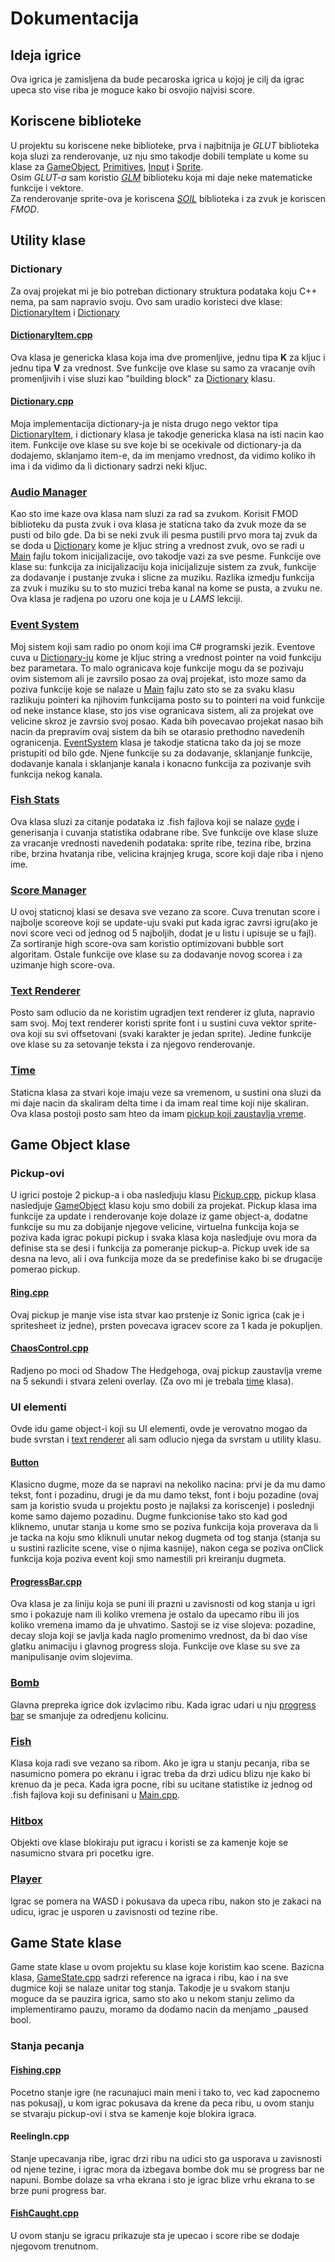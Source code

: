<h1>Dokumentacija</h1>
<h2>Ideja igrice</h2>
Ova igrica je zamisljena da bude pecaroska igrica u kojoj je cilj da igrac upeca sto vise riba je moguce kako bi osvojio najvisi score.
<h2>Koriscene biblioteke</h2>
U projektu su koriscene neke biblioteke, prva i najbitnija je <i>GLUT</i> biblioteka koja sluzi za renderovanje, uz nju smo takodje dobili template u kome su klase za <a href="GameTamplate/GameObject.h">GameObject</a>, <a href="GameTamplate/Primitives.h">Primitives</a>,  
<a href="GameTamplate/Input.h">Input</a> i <a href="GameTamplate/Sprite.h">Sprite</a>.<br>
Osim <i>GLUT-a</i> sam koristio <i><a href="https://github.com/g-truc/glm">GLM</a></i> biblioteku koja mi daje neke matematicke funkcije i vektore.<br>
Za renderovanje sprite-ova je koriscena <i><a href="https://github.com/SpartanJ/SOIL2">SOIL</a></i> biblioteka i za zvuk je koriscen <i>FMOD</i>.
<h2>Utility klase</h2>
<h3>Dictionary</h3>
Za ovaj projekat mi je bio potreban dictionary struktura podataka koju C++ nema, pa sam napravio svoju. Ovo sam uradio koristeci dve klase: <a href="GameTamplate/DictionaryItem.cpp">DictionaryItem</a> i <a href="GameTamplate/Dictionary.cpp">Dictionary</a>
<h4><a href="GameTamplate/DictionaryItem.cpp">DictionaryItem.cpp</a></h4>
Ova klasa je genericka klasa koja ima dve promenljive, jednu tipa <b>K</b> za kljuc i jednu tipa <b>V</b> za vrednost. Sve funkcije ove klase su samo za vracanje ovih promenljivih i vise sluzi kao "building block" za <a href="GameTamplate/Dictionary.cpp">Dictionary</a> klasu.
<h4><a href="GameTamplate/Dictionary.cpp">Dictionary.cpp</a></h4>
Moja implementacija dictionary-ja je nista drugo nego vektor tipa <a href="DictionaryItem.cpp">DictionaryItem</a>, i dictionary klasa je takodje genericka klasa na isti nacin kao item. Funkcije ove klase su sve koje bi se ocekivale od dictionary-ja da dodajemo, sklanjamo item-e, da im menjamo vrednost, da vidimo koliko ih ima i da vidimo da li dictionary sadrzi neki kljuc.
<h3><a href="GameTamplate/AudioManager.cpp">Audio Manager</a></h3>
Kao sto ime kaze ova klasa nam sluzi za rad sa zvukom. Korisit FMOD biblioteku da pusta zvuk i ova klasa je staticna tako da zvuk moze da se pusti od bilo gde. Da bi se neki zvuk ili pesma pustili prvo mora taj zvuk da se doda u <a href="GameTamplate/Dictionary.cpp">Dictionary</a> kome je kljuc string a vrednost zvuk, ovo se radi u <a href="GameTamplate/Main.cpp">Main</a> fajlu tokom inicijalizacije, ovo takodje vazi za sve pesme. Funkcije ove klase su: funkcija za inicijalizaciju koja inicijalizuje sistem za zvuk, funkcije za dodavanje i pustanje zvuka i slicne za muziku. Razlika izmedju funkcija za zvuk i muziku su to sto muzici treba kanal na kome se pusta, a zvuku ne. Ova klasa je radjena po uzoru one koja je u <i>LAMS</i> lekciji.
<h3><a href="GameTamplate/EventSystem.cpp">Event System</a></h3>
Moj sistem koji sam radio po onom koji ima C# programski jezik. Eventove cuva u <a href="GameTamplate/Dictionary.cpp">Dictionary-ju</a> kome je kljuc string a vrednost pointer na void funkciju bez parametara. To malo ogranicava koje funkcije mogu da se pozivaju ovim sistemom ali je zavrsilo posao za ovaj projekat, isto moze samo da poziva funkcije koje se nalaze u <a href="GameTamplate/Main.cpp">Main</a> fajlu zato sto se za svaku klasu razlikuju pointeri ka njihovim funkcijama posto su to pointeri na void funkcije od neke instance klase, sto jos vise ogranicava sistem, ali za projekat ove velicine skroz je zavrsio svoj posao. Kada bih povecavao projekat nasao bih nacin da prepravim ovaj sistem da bih se otarasio prethodno navedenih ogranicenja. <a href="GameTamplate/EventSystem.cpp">EventSystem</a> klasa je takodje staticna tako da joj se moze pristupiti od bilo gde. Njene funkcije su za dodavanje, sklanjanje funkcije, dodavanje kanala i sklanjanje kanala i konacno funkcija za pozivanje svih funkcija nekog kanala.
<h3><a href="GameTamplate/FishStats.cpp">Fish Stats</a></h3>
Ova klasa sluzi za citanje podataka iz .fish fajlova koji se nalaze <a href="GameTamplate/FishStats">ovde</a> i generisanja i cuvanja statistika odabrane ribe. Sve funkcije ove klase sluze za vracanje vrednosti navedenih podataka: sprite ribe, tezina ribe, brzina ribe, brzina hvatanja ribe, velicina krajnjeg kruga, score koji daje riba i njeno ime.
<h3><a href="GameTamplate/ScoreManager.cpp">Score Manager</a></h3>
U ovoj staticnoj klasi se desava sve vezano za score. Cuva trenutan score i najbolje scoreove koji se update-uju svaki put kada igrac zavrsi igru(ako je novi score veci od jednog od 5 najboljih, dodat je u listu i upisuje se u fajl). Za sortiranje high score-ova sam koristio optimizovani bubble sort algoritam. Ostale funkcije ove klase su za dodavanje novog scorea i za uzimanje high score-ova.
<h3><a href="GameTamplate/TextRenderer.cpp">Text Renderer</a></h3>
Posto sam odlucio da ne koristim ugradjen text renderer iz gluta, napravio sam svoj. Moj text renderer koristi sprite font i u sustini cuva vektor sprite-ova koji su svi offsetovani (svaki karakter je jedan sprite). Jedine funkcije ove klase su za setovanje teksta i za njegovo renderovanje.
<h3><a href="GameTamplate/Time.cpp">Time</a></h3>
Staticna klasa za stvari koje imaju veze sa vremenom, u sustini ona sluzi da mi daje nacin da skaliram delta time i da imam real time koji nije skaliran. Ova klasa postoji posto sam hteo da imam <a href="GameTamplate/ChaosControl.cpp">pickup koji zaustavlja vreme</a>.
<h2>Game Object klase</h2>
<h3>Pickup-ovi</h3>
U igrici postoje 2 pickup-a i oba nasledjuju klasu <a href="GameTamplate/Pickup.cpp">Pickup.cpp</a>, pickup klasa nasledjuje <a href="GameTamplate/GameObject.h">GameObject</a> klasu koju smo dobili za projekat. Pickup klasa ima funkcije za update i renderovanje koje dolaze iz game object-a, dodatne funkcije su mu za dobijanje njegove velicine, virtuelna funkcija koja se poziva kada igrac pokupi pickup i svaka klasa koja nasledjuje ovu mora da definise sta se desi i funkcija za pomeranje pickup-a. Pickup uvek ide sa desna na levo, ali i ova funkcija moze da se predefinise kako bi se drugacije pomerao pickup.
<h4><a href="GameTamplate/Ring.cpp">Ring.cpp</a></h4>
Ovaj pickup je manje vise ista stvar kao prstenje iz Sonic igrica (cak je i spritesheet iz jedne), prsten povecava igracev score za 1 kada je pokupljen.
<h4><a href="GameTamplate/ChaosControl.cpp">ChaosControl.cpp</a></h4>
Radjeno po moci od Shadow The Hedgehoga, ovaj pickup zaustavlja vreme na 5 sekundi i stvara zeleni overlay. (Za ovo mi je trebala <a href="GameTamplate/Time.cpp">time</a> klasa).
<h3>UI elementi</h3>
Ovde idu game object-i koji su UI elementi, ovde je verovatno mogao da bude svrstan i <a href="GameTamplate/TextRenderer.cpp">text renderer</a> ali sam odlucio njega da svrstam u utility klasu.
<h4><a href="GameTamplate/Button.cpp">Button</a></h4>
Klasicno dugme, moze da se napravi na nekoliko nacina: prvi je da mu damo tekst, font i pozadinu, drugi je da mu damo tekst, font i boju pozadine (ovaj sam ja koristio svuda u projektu posto je najlaksi za koriscenje) i poslednji kome samo dajemo pozadinu. Dugme funkcionise tako sto kad god kliknemo, unutar stanja u kome smo se poziva funkcija koja proverava da li je tacka na koju smo kliknuli unutar nekog dugmeta od tog stanja (stanja su u sustini razlicite scene, vise o njima kasnije), nakon cega se poziva onClick funkcija koja poziva event koji smo namestili pri kreiranju dugmeta.
<h4><a href="GameTamplate/ProgressBar.cpp">ProgressBar.cpp</a></h4>
Ova klasa je za liniju koja se puni ili prazni u zavisnosti od kog stanja u igri smo i pokazuje nam ili koliko vremena je ostalo da upecamo ribu ili jos koliko vremena imamo da je uhvatimo. Sastoji se iz vise slojeva: pozadine, decay sloja koji se javlja kada naglo promenimo vrednost, da bi dao vise glatku animaciju i glavnog progress sloja. Funkcije ove klase su sve za manipulisanje ovim slojevima.
<h3><a href="GameTamplate/Bomb.cpp">Bomb</a></h3>
Glavna prepreka igrice dok izvlacimo ribu. Kada igrac udari u nju <a href=GameTamplate/ProgressBar.cpp>progress bar</a> se smanjuje za odredjenu kolicinu.
<h3><a href="GameTamplate/Fish.cpp">Fish</a></h3>
Klasa koja radi sve vezano sa ribom. Ako je igra u stanju pecanja, riba se nasumicno pomera po ekranu i igrac treba da drzi udicu blizu nje kako bi krenuo da je peca. Kada igra pocne, ribi su ucitane statistike iz jednog od .fish fajlova koji su definisani u <a href="GameTamplate/Main.cpp">Main.cpp</a>.
<h3><a href="GameTamplate/Hitbox.cpp">Hitbox</a></h3>
Objekti ove klase blokiraju put igracu i koristi se za kamenje koje se nasumicno stvara pri pocetku igre.
<h3><a href="GameTamplate/Player.cpp">Player</a></h3>
Igrac se pomera na WASD i pokusava da upeca ribu, nakon sto je zakaci na udicu, igrac je usporen u zavisnosti od tezine ribe.
<h2>Game State klase</h2>
Game state klase u ovom projektu su klase koje koristim kao scene. Bazicna klasa, <a href="GameTamplate/GameState.cpp">GameState.cpp</a> sadrzi reference na igraca i ribu, kao i na sve dugmice koji se nalaze unitar tog stanja. Takodje je u svakom stanju moguce da se pauzira igrica, samo sto ako u nekom stanju zelimo da implementiramo pauzu, moramo da dodamo nacin da menjamo _paused bool.
<h3>Stanja pecanja</h3>
<h4><a href="GameTamplate/Fishing.cpp">Fishing.cpp</a></h4>
Pocetno stanje igre (ne racunajuci main meni i tako to, vec kad zapocnemo nas pokusaj), u kom igrac pokusava da krene da peca ribu, u ovom stanju se stvaraju pickup-ovi i stva se kamenje koje blokira igraca.
<h4><a hreef="GameTamplate/ReelingIn.cpp">ReelingIn.cpp</a></h4>
Stanje upecavanja ribe, igrac drzi ribu na udici sto ga usporava u zavisnosti od njene tezine, i igrac mora da izbegava bombe dok mu se progress bar ne napuni. Bombe dolaze sa vrha ekrana i sto je igrac blize vrhu ekrana to se brze puni progress bar.
<h4><a href="GameTamplate/FishCaught.cpp">FishCaught.cpp</a></h4>
U ovom stanju se igracu prikazuje sta je upecao i score ribe se dodaje njegovom trenutnom.
